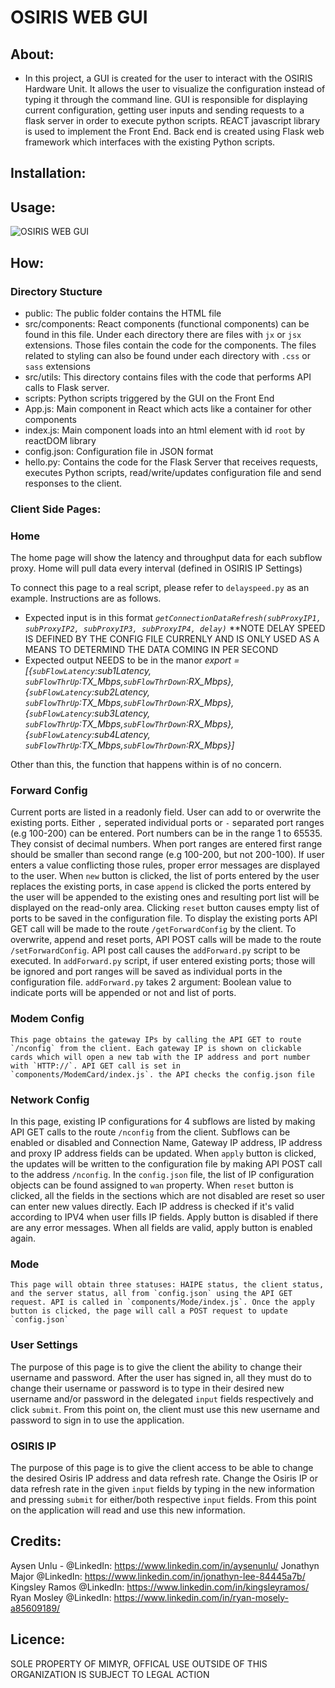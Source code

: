 
# OSIRIS WEB GUI

## About: ##

* In this project, a GUI is created for the user to interact with the OSIRIS Hardware Unit. It allows the user to visualize the configuration
instead of typing it through the command line. GUI is responsible for displaying current configuration, getting user inputs and sending requests to a flask server in order to execute python scripts. REACT javascript library is used to implement the Front End. Back end is created using Flask web framework which interfaces with the existing Python scripts.

## Installation: ##
   

## Usage: ##

  ![OSIRIS WEB GUI]()
    
## How: ##
### Directory Stucture ###

- public: The public folder contains the HTML file
- src/components: React components (functional components) can be found in this file. Under each directory there are files with `jx` or `jsx` extensions. Those files contain the code for the components. The files related to styling can also be found under each directory with `.css` or `sass` extensions
- src/utils: This directory contains files with the code that performs API calls to Flask server.
- scripts: Python scripts triggered by the GUI on the Front End
- App.js: Main component in React which acts like a container for other components
- index.js: Main component loads into an html element with id `root` by reactDOM library 
- config.json: Configuration file in JSON format
- hello.py: Contains the code for the Flask Server that receives requests, executes Python scripts, read/write/updates configuration file and send responses to the client.

### Client Side Pages: ###

### Home ###

The home page will show the latency and throughput data for each subflow proxy. Home will pull data every interval (defined in OSIRIS IP Settings) 

To connect this page to a real script, please refer to `delayspeed.py` as an example. Instructions are as follows. 
- Expected input is in this format  *`getConnectionDataRefresh(subProxyIP1, subProxyIP2, subProxyIP3, subProxyIP4, delay)`*
**NOTE DELAY SPEED IS DEFINED BY THE CONFIG FILE CURRENLY AND IS ONLY USED AS A MEANS TO DETERMIND THE DATA COMING IN PER SECOND
- Expected output NEEDS to be in the manor *export = [{`subFlowLatency`:sub1Latency, `subFlowThrUp`:TX_Mbps,`subFlowThrDown`:RX_Mbps},{`subFlowLatency`:sub2Latency, `subFlowThrUp`:TX_Mbps,`subFlowThrDown`:RX_Mbps},{`subFlowLatency`:sub3Latency, `subFlowThrUp`:TX_Mbps,`subFlowThrDown`:RX_Mbps},{`subFlowLatency`:sub4Latency, `subFlowThrUp`:TX_Mbps,`subFlowThrDown`:RX_Mbps}]*


Other than this, the function that happens within is of no concern. 


### Forward Config ###

  Current ports are listed in a readonly field. User can add to or overwrite the existing ports. Either `,` seperated individual ports or `-` separated port ranges (e.g 100-200) can be entered. Port numbers can be in the range 1 to 65535. They consist of decimal numbers. When port ranges are entered first range should be smaller than second range (e.g 100-200, but not 200-100). If user enters a value conflicting those rules,  proper error messages are displayed to the user. When `new` button is clicked, the list of ports entered by the user replaces the existing ports, in case `append` is clicked the ports entered by the user will be appended to the existing ones and resulting port list will be displayed on the read-only area. Clicking `reset` button causes empty list of ports to be saved in the configuration file. To display the existing ports API GET call will be made to the route `/getForwardConfig` by the client. To overwrite, append and reset ports, API POST calls will be made to the route `/setForwardConfig`. API post call causes the `addForward.py` script to be executed. In `addForward.py` script, if user entered existing ports; those will be ignored and port ranges will be saved as individual ports in the configuration file. `addForward.py` takes 2 argument: Boolean value to indicate ports will be appended or not and list of ports.

### Modem Config ###

    This page obtains the gateway IPs by calling the API GET to route `/nconfig` from the client. Each gateway IP is shown on clickable cards which will open a new tab with the IP address and port number with `HTTP://`. API GET call is set in `components/ModemCard/index.js`. the API checks the config.json file

### Network Config ###

  In this page, existing IP configurations for 4 subflows are listed by making  API GET calls to the route `/nconfig` from the client. Subflows can be enabled or disabled and Connection Name, Gateway IP address, IP address and proxy IP address fields can be updated. When `apply` button is clicked, the updates will be written to the configuration file  by making API POST call  to the address `/nconfig`. In the `config.json` file, the list of IP configuration objects can be found assigned to `wan` property. When `reset` button is clicked, all the fields in the sections which are not disabled are reset so user can enter new values directly. Each IP address is checked if it's valid according to IPV4 when user fills IP fields. Apply button is disabled if there are any error messages. When all fields are valid, apply button is enabled again.

### Mode ###

    This page will obtain three statuses: HAIPE status, the client status, and the server status, all from `config.json` using the API GET request. API is called in `components/Mode/index.js`. Once the apply button is clicked, the page will call a POST request to update `config.json`

### User Settings ###

The purpose of this page is to give the client the ability to change their username and password. After the user has signed in, all they must do to change their username or password is to type in their desired new username and/or password in the delegated `input` fields respectively and click `submit`. From this point on, the client must use this new username and password to sign in to use the application.

### OSIRIS IP ###

The purpose of this page is to give the client access to be able to change the desired Osiris IP address and data refresh rate. Change the Osiris IP or data refresh rate in the given `input` fields by typing in the new information and pressing `submit` for either/both respective `input` fields. From this point on the application will read and use this new information.
 

## Credits: ## 
Aysen Unlu - @LinkedIn: https://www.linkedin.com/in/aysenunlu/
Jonathyn Major @LinkedIn: https://www.linkedin.com/in/jonathyn-lee-84445a7b/
Kingsley Ramos @LinkedIn: https://www.linkedin.com/in/kingsleyramos/
Ryan Mosley @LinkedIn: https://www.linkedin.com/in/ryan-mosely-a85609189/

## Licence: ##
SOLE PROPERTY OF MIMYR, OFFICAL USE OUTSIDE OF THIS ORGANIZATION IS SUBJECT TO LEGAL ACTION
